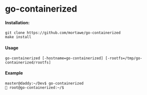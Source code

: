 # go-containerized

#### Installation:

```
git clone https://github.com/mortawe/go-containerized
make install
```

#### Usage

```
go-containerized [-hostname=go-containerized] [-rootfs=/tmp/go-containerized/rootfs]
```

#### Example

```
master@daddy:~/Dev$ go-containerized 
🦈 root@go-containerized:~/$ 
```




